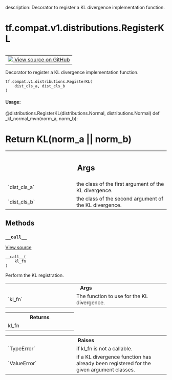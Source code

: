 description: Decorator to register a KL divergence implementation function.

<div itemscope itemtype="http://developers.google.com/ReferenceObject">
<meta itemprop="name" content="tf.compat.v1.distributions.RegisterKL" />
<meta itemprop="path" content="Stable" />
<meta itemprop="property" content="__call__"/>
<meta itemprop="property" content="__init__"/>
</div>

# tf.compat.v1.distributions.RegisterKL

<!-- Insert buttons and diff -->

<table class="tfo-notebook-buttons tfo-api nocontent" align="left">
<td>
  <a target="_blank" href="https://github.com/tensorflow/tensorflow/blob/r2.2/tensorflow/python/ops/distributions/kullback_leibler.py#L165-L213">
    <img src="https://www.tensorflow.org/images/GitHub-Mark-32px.png" />
    View source on GitHub
  </a>
</td>
</table>



Decorator to register a KL divergence implementation function.

<pre class="devsite-click-to-copy prettyprint lang-py tfo-signature-link">
<code>tf.compat.v1.distributions.RegisterKL(
    dist_cls_a, dist_cls_b
)
</code></pre>



<!-- Placeholder for "Used in" -->


#### Usage:



@distributions.RegisterKL(distributions.Normal, distributions.Normal)
def _kl_normal_mvn(norm_a, norm_b):
  # Return KL(norm_a || norm_b)

<!-- Tabular view -->
 <table class="responsive fixed orange">
<colgroup><col width="214px"><col></colgroup>
<tr><th colspan="2"><h2 class="add-link">Args</h2></th></tr>

<tr>
<td>
`dist_cls_a`
</td>
<td>
the class of the first argument of the KL divergence.
</td>
</tr><tr>
<td>
`dist_cls_b`
</td>
<td>
the class of the second argument of the KL divergence.
</td>
</tr>
</table>



## Methods

<h3 id="__call__"><code>__call__</code></h3>

<a target="_blank" href="https://github.com/tensorflow/tensorflow/blob/r2.2/tensorflow/python/ops/distributions/kullback_leibler.py#L192-L213">View source</a>

<pre class="devsite-click-to-copy prettyprint lang-py tfo-signature-link">
<code>__call__(
    kl_fn
)
</code></pre>

Perform the KL registration.


<!-- Tabular view -->
 <table class="responsive fixed orange">
<colgroup><col width="214px"><col></colgroup>
<tr><th colspan="2">Args</th></tr>

<tr>
<td>
`kl_fn`
</td>
<td>
The function to use for the KL divergence.
</td>
</tr>
</table>



<!-- Tabular view -->
 <table class="responsive fixed orange">
<colgroup><col width="214px"><col></colgroup>
<tr><th colspan="2">Returns</th></tr>
<tr class="alt">
<td colspan="2">
kl_fn
</td>
</tr>

</table>



<!-- Tabular view -->
 <table class="responsive fixed orange">
<colgroup><col width="214px"><col></colgroup>
<tr><th colspan="2">Raises</th></tr>

<tr>
<td>
`TypeError`
</td>
<td>
if kl_fn is not a callable.
</td>
</tr><tr>
<td>
`ValueError`
</td>
<td>
if a KL divergence function has already been registered for
the given argument classes.
</td>
</tr>
</table>





